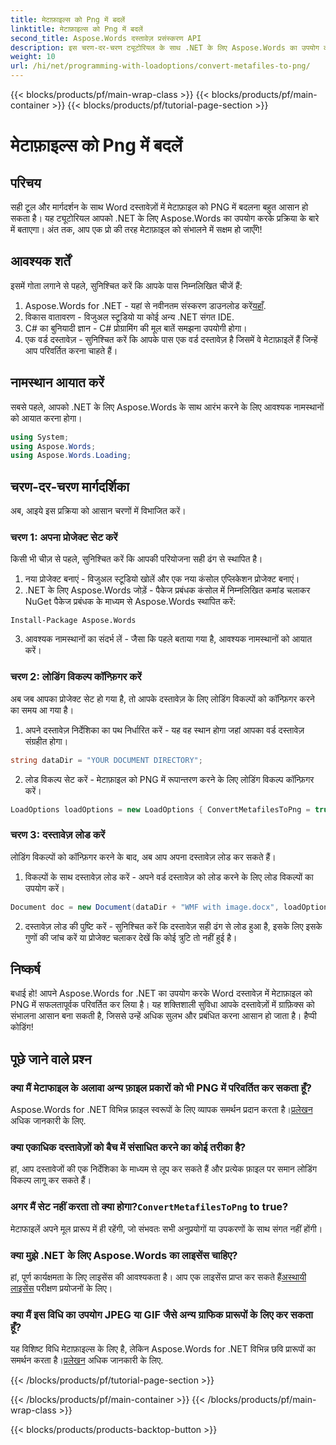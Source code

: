 ```yaml
---
title: मेटाफ़ाइल्स को Png में बदलें
linktitle: मेटाफ़ाइल्स को Png में बदलें
second_title: Aspose.Words दस्तावेज़ प्रसंस्करण API
description: इस चरण-दर-चरण ट्यूटोरियल के साथ .NET के लिए Aspose.Words का उपयोग करके Word दस्तावेज़ों में मेटाफ़ाइल्स को PNG में आसानी से बदलें। अपने दस्तावेज़ प्रबंधन को सरल बनाएँ।
weight: 10
url: /hi/net/programming-with-loadoptions/convert-metafiles-to-png/
---
```


{{< blocks/products/pf/main-wrap-class >}}
{{< blocks/products/pf/main-container >}}
{{< blocks/products/pf/tutorial-page-section >}}

# मेटाफ़ाइल्स को Png में बदलें

## परिचय

सही टूल और मार्गदर्शन के साथ Word दस्तावेज़ों में मेटाफ़ाइल को PNG में बदलना बहुत आसान हो सकता है। यह ट्यूटोरियल आपको .NET के लिए Aspose.Words का उपयोग करके प्रक्रिया के बारे में बताएगा। अंत तक, आप एक प्रो की तरह मेटाफ़ाइल को संभालने में सक्षम हो जाएँगे!

## आवश्यक शर्तें

इसमें गोता लगाने से पहले, सुनिश्चित करें कि आपके पास निम्नलिखित चीजें हैं:

1.  Aspose.Words for .NET - यहां से नवीनतम संस्करण डाउनलोड करें[यहाँ](https://releases.aspose.com/words/net/).
2. विकास वातावरण - विजुअल स्टूडियो या कोई अन्य .NET संगत IDE.
3. C# का बुनियादी ज्ञान - C# प्रोग्रामिंग की मूल बातें समझना उपयोगी होगा।
4. एक वर्ड दस्तावेज़ - सुनिश्चित करें कि आपके पास एक वर्ड दस्तावेज़ है जिसमें वे मेटाफ़ाइलें हैं जिन्हें आप परिवर्तित करना चाहते हैं।

## नामस्थान आयात करें

सबसे पहले, आपको .NET के लिए Aspose.Words के साथ आरंभ करने के लिए आवश्यक नामस्थानों को आयात करना होगा।

```csharp
using System;
using Aspose.Words;
using Aspose.Words.Loading;
```

## चरण-दर-चरण मार्गदर्शिका

अब, आइये इस प्रक्रिया को आसान चरणों में विभाजित करें।

### चरण 1: अपना प्रोजेक्ट सेट करें

किसी भी चीज़ से पहले, सुनिश्चित करें कि आपकी परियोजना सही ढंग से स्थापित है।

1. नया प्रोजेक्ट बनाएं - विजुअल स्टूडियो खोलें और एक नया कंसोल एप्लिकेशन प्रोजेक्ट बनाएं।
2. .NET के लिए Aspose.Words जोड़ें - पैकेज प्रबंधक कंसोल में निम्नलिखित कमांड चलाकर NuGet पैकेज प्रबंधक के माध्यम से Aspose.Words स्थापित करें:

```shell
Install-Package Aspose.Words
```

3. आवश्यक नामस्थानों का संदर्भ लें - जैसा कि पहले बताया गया है, आवश्यक नामस्थानों को आयात करें।

### चरण 2: लोडिंग विकल्प कॉन्फ़िगर करें

अब जब आपका प्रोजेक्ट सेट हो गया है, तो आपके दस्तावेज़ के लिए लोडिंग विकल्पों को कॉन्फ़िगर करने का समय आ गया है।

1. अपने दस्तावेज़ निर्देशिका का पथ निर्धारित करें - यह वह स्थान होगा जहां आपका वर्ड दस्तावेज़ संग्रहीत होगा।

```csharp
string dataDir = "YOUR DOCUMENT DIRECTORY";
```

2. लोड विकल्प सेट करें - मेटाफ़ाइल को PNG में रूपान्तरण करने के लिए लोडिंग विकल्प कॉन्फ़िगर करें।

```csharp
LoadOptions loadOptions = new LoadOptions { ConvertMetafilesToPng = true };
```

### चरण 3: दस्तावेज़ लोड करें

लोडिंग विकल्पों को कॉन्फ़िगर करने के बाद, अब आप अपना दस्तावेज़ लोड कर सकते हैं।

1. विकल्पों के साथ दस्तावेज़ लोड करें - अपने वर्ड दस्तावेज़ को लोड करने के लिए लोड विकल्पों का उपयोग करें।

```csharp
Document doc = new Document(dataDir + "WMF with image.docx", loadOptions);
```

2. दस्तावेज़ लोड की पुष्टि करें - सुनिश्चित करें कि दस्तावेज़ सही ढंग से लोड हुआ है, इसके लिए इसके गुणों की जांच करें या प्रोजेक्ट चलाकर देखें कि कोई त्रुटि तो नहीं हुई है।

## निष्कर्ष

बधाई हो! आपने Aspose.Words for .NET का उपयोग करके Word दस्तावेज़ में मेटाफ़ाइल को PNG में सफलतापूर्वक परिवर्तित कर लिया है। यह शक्तिशाली सुविधा आपके दस्तावेज़ों में ग्राफ़िक्स को संभालना आसान बना सकती है, जिससे उन्हें अधिक सुलभ और प्रबंधित करना आसान हो जाता है। हैप्पी कोडिंग!

## पूछे जाने वाले प्रश्न

### क्या मैं मेटाफाइल के अलावा अन्य फ़ाइल प्रकारों को भी PNG में परिवर्तित कर सकता हूँ?
 Aspose.Words for .NET विभिन्न फ़ाइल स्वरूपों के लिए व्यापक समर्थन प्रदान करता है।[प्रलेखन](https://reference.aspose.com/words/net/) अधिक जानकारी के लिए.

### क्या एकाधिक दस्तावेज़ों को बैच में संसाधित करने का कोई तरीका है?
हां, आप दस्तावेजों की एक निर्देशिका के माध्यम से लूप कर सकते हैं और प्रत्येक फ़ाइल पर समान लोडिंग विकल्प लागू कर सकते हैं।

###  अगर मैं सेट नहीं करता तो क्या होगा?`ConvertMetafilesToPng` to true?
मेटाफाइलें अपने मूल प्रारूप में ही रहेंगी, जो संभवतः सभी अनुप्रयोगों या उपकरणों के साथ संगत नहीं होंगी।

### क्या मुझे .NET के लिए Aspose.Words का लाइसेंस चाहिए?
 हां, पूर्ण कार्यक्षमता के लिए लाइसेंस की आवश्यकता है। आप एक लाइसेंस प्राप्त कर सकते हैं[अस्थायी लाइसेंस](https://purchase.aspose.com/temporary-license/) परीक्षण प्रयोजनों के लिए।

### क्या मैं इस विधि का उपयोग JPEG या GIF जैसे अन्य ग्राफिक प्रारूपों के लिए कर सकता हूँ?
 यह विशिष्ट विधि मेटाफ़ाइल्स के लिए है, लेकिन Aspose.Words for .NET विभिन्न छवि प्रारूपों का समर्थन करता है।[प्रलेखन](https://reference.aspose.com/words/net/) अधिक जानकारी के लिए.

{{< /blocks/products/pf/tutorial-page-section >}}

{{< /blocks/products/pf/main-container >}}
{{< /blocks/products/pf/main-wrap-class >}}

{{< blocks/products/products-backtop-button >}}
